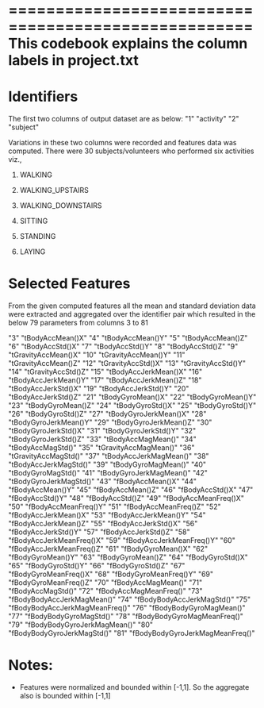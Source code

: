 ====================================================
This codebook explains the column labels in project.txt
====================================================

Identifiers
=======
The first two columns of output dataset are as below: 
"1" "activity" 
"2" "subject"

Variations in these two columns were recorded and features data was computed.
There were 30 subjects/volunteers who performed six activities viz., 
1. WALKING

2. WALKING_UPSTAIRS

3. WALKING_DOWNSTAIRS

4. SITTING

5. STANDING

6. LAYING
 

Selected Features
==============
From the given computed features all the mean and standard deviation data were extracted and aggregated over the identifier pair which resulted in the below 79 parameters from columns 3 to 81

"3" "tBodyAccMean()X"
"4" "tBodyAccMean()Y"
"5" "tBodyAccMean()Z"
"6" "tBodyAccStd()X"
"7" "tBodyAccStd()Y"
"8" "tBodyAccStd()Z"
"9" "tGravityAccMean()X"
"10" "tGravityAccMean()Y"
"11" "tGravityAccMean()Z"
"12" "tGravityAccStd()X"
"13" "tGravityAccStd()Y"
"14" "tGravityAccStd()Z"
"15" "tBodyAccJerkMean()X"
"16" "tBodyAccJerkMean()Y"
"17" "tBodyAccJerkMean()Z"
"18" "tBodyAccJerkStd()X"
"19" "tBodyAccJerkStd()Y"
"20" "tBodyAccJerkStd()Z"
"21" "tBodyGyroMean()X"
"22" "tBodyGyroMean()Y"
"23" "tBodyGyroMean()Z"
"24" "tBodyGyroStd()X"
"25" "tBodyGyroStd()Y"
"26" "tBodyGyroStd()Z"
"27" "tBodyGyroJerkMean()X"
"28" "tBodyGyroJerkMean()Y"
"29" "tBodyGyroJerkMean()Z"
"30" "tBodyGyroJerkStd()X"
"31" "tBodyGyroJerkStd()Y"
"32" "tBodyGyroJerkStd()Z"
"33" "tBodyAccMagMean()"
"34" "tBodyAccMagStd()"
"35" "tGravityAccMagMean()"
"36" "tGravityAccMagStd()"
"37" "tBodyAccJerkMagMean()"
"38" "tBodyAccJerkMagStd()"
"39" "tBodyGyroMagMean()"
"40" "tBodyGyroMagStd()"
"41" "tBodyGyroJerkMagMean()"
"42" "tBodyGyroJerkMagStd()"
"43" "fBodyAccMean()X"
"44" "fBodyAccMean()Y"
"45" "fBodyAccMean()Z"
"46" "fBodyAccStd()X"
"47" "fBodyAccStd()Y"
"48" "fBodyAccStd()Z"
"49" "fBodyAccMeanFreq()X"
"50" "fBodyAccMeanFreq()Y"
"51" "fBodyAccMeanFreq()Z"
"52" "fBodyAccJerkMean()X"
"53" "fBodyAccJerkMean()Y"
"54" "fBodyAccJerkMean()Z"
"55" "fBodyAccJerkStd()X"
"56" "fBodyAccJerkStd()Y"
"57" "fBodyAccJerkStd()Z"
"58" "fBodyAccJerkMeanFreq()X"
"59" "fBodyAccJerkMeanFreq()Y"
"60" "fBodyAccJerkMeanFreq()Z"
"61" "fBodyGyroMean()X"
"62" "fBodyGyroMean()Y"
"63" "fBodyGyroMean()Z"
"64" "fBodyGyroStd()X"
"65" "fBodyGyroStd()Y"
"66" "fBodyGyroStd()Z"
"67" "fBodyGyroMeanFreq()X"
"68" "fBodyGyroMeanFreq()Y"
"69" "fBodyGyroMeanFreq()Z"
"70" "fBodyAccMagMean()"
"71" "fBodyAccMagStd()"
"72" "fBodyAccMagMeanFreq()"
"73" "fBodyBodyAccJerkMagMean()"
"74" "fBodyBodyAccJerkMagStd()"
"75" "fBodyBodyAccJerkMagMeanFreq()"
"76" "fBodyBodyGyroMagMean()"
"77" "fBodyBodyGyroMagStd()"
"78" "fBodyBodyGyroMagMeanFreq()"
"79" "fBodyBodyGyroJerkMagMean()"
"80" "fBodyBodyGyroJerkMagStd()"
"81" "fBodyBodyGyroJerkMagMeanFreq()"

Notes: 
======
- Features were normalized and bounded within [-1,1]. So the aggregate also is bounded within [-1,1]

